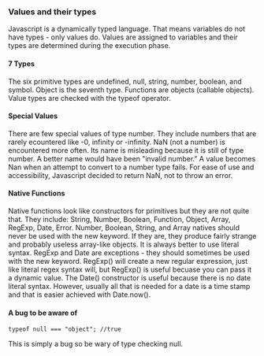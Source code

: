 ### Values and their types

Javascript is a dynamically typed language. That means variables do not have types - only values do. Values are assigned to variables and their types are determined during the execution phase.

#### 7 Types

The six primitive types are undefined, null, string, number, boolean, and symbol. Object is the seventh type. Functions are objects (callable objects). Value types are checked with the typeof operator.

#### Special Values

There are few special values of type number. They include numbers that are rarely ecountered like -0, infinity or -infinity. NaN (not a number) is encountered more often. Its name is misleading because it is still of type number. A better name would have been "invalid number." A value becomes Nan when an attempt to convert to a number type fails. For ease of use and accessibility, Javascript decided to return NaN, not to throw an error.

#### Native Functions

Native functions look like constructors for primitives but they are not quite that.
They include: String, Number, Boolean, Function, Object, Array, RegExp, Date, Error.
Number, Boolean, String, and Array natives should never be used with the new keyword. If they are, they produce fairly strange and probably useless array-like objects. It is always better to use literal syntax. RegExp and Date are exceptions - they should sometimes be used with the new keyword. RegExp() will create a new regular expression, just like literal regex syntax will, but RegExp() is useful becuase you can pass it a dynamic value. The Date() constructor is useful because there is no date literal syntax. However, usually all that is needed for a date is a time stamp and that is easier achieved with Date.now().

#### A bug to be aware of

```
typeof null === "object"; //true
```

This is simply a bug so be wary of type checking null.
